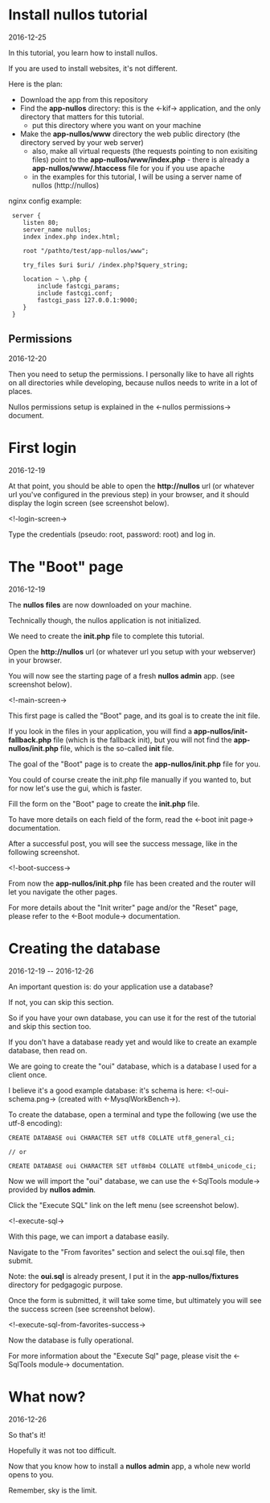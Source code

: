 Install nullos tutorial
===============================
2016-12-25



In this tutorial, you learn how to install nullos.


If you are used to install websites, it's not different.


Here is the plan:


- Download the app from this repository
- Find the **app-nullos** directory: this is the <-kif-> application, and the only directory that matters for this tutorial.
    - put this directory where you want on your machine
- Make the **app-nullos/www** directory the web public directory (the directory served by your web server)
    - also, make all virtual requests (the requests pointing to non exisiting files) point to the **app-nullos/www/index.php**
            - there is already a **app-nullos/www/.htaccess** file for you if you use apache
    - in the examples for this tutorial, I will be using a server name of nullos (http://nullos)            
            
           
                       
nginx config example:
```nginx
 server {
    listen 80; 
    server_name nullos;
	index index.php index.html;

    root "/pathto/test/app-nullos/www";

    try_files $uri $uri/ /index.php?$query_string;
    
	location ~ \.php {
	    include fastcgi_params;
	    include fastcgi.conf;
	    fastcgi_pass 127.0.0.1:9000;
	}
 }            
```            



Permissions
---------------
2016-12-20 

Then you need to setup the permissions.
I personally like to have all rights on all directories while developing, because
nullos needs to write in a lot of places.

Nullos permissions setup is explained in the <-nullos permissions-> document.



First login
==============================
2016-12-19


At that point, you should be able to open the **http://nullos** url (or whatever url you've configured 
in the previous step) in your browser, and it should display the login screen (see screenshot below).

<!-login-screen->


Type the credentials (pseudo: root, password: root) and log in.




The "Boot" page
==============================
2016-12-19

The **nullos files** are now downloaded on your machine.

Technically though, the nullos application is not initialized.

We need to create the **init.php** file to complete this tutorial.

Open the **http://nullos** url (or whatever url you setup with your webserver) in your browser.

You will now see the starting page of a fresh **nullos admin** app. (see screenshot below).


<!-main-screen->


This first page is called the "Boot" page, and its goal is to create the init file.

If you look in the files in your application, you will find a **app-nullos/init-fallback.php**
file (which is the fallback init), but you will not find the **app-nullos/init.php** file, which
is the so-called **init** file.

The goal of the "Boot" page is to create the **app-nullos/init.php** file for you.


You could of course create the init.php file manually if you wanted to, but for now let's use the gui,
which is faster.


Fill the form on the "Boot" page to create the **init.php** file.

To have more details on each field of the form, read the <-boot init page-> documentation.



After a successful post, you will see the success message, like in the following screenshot.

<!-boot-success->


From now the **app-nullos/init.php** file has been 
created and the router will let you navigate the other pages.


For more details about the "Init writer" page and/or the "Reset" page, 
please refer to the <-Boot module-> documentation.





Creating the database
=========================
2016-12-19 -- 2016-12-26


An important question is: do your application use a database?

If not, you can skip this section.

So if you have your own database, you can use it for the rest of the tutorial and skip this section too.

If you don't have a database ready yet and would like to create an example database, then read on.


We are going to create the "oui" database, which is a database I used for a client once.

I believe it's a good example database: it's schema is here: <!-oui-schema.png-> (created with <-MysqlWorkBench->).
 

To create the database, open a terminal and type the following (we use the utf-8 encoding):

```mysql
CREATE DATABASE oui CHARACTER SET utf8 COLLATE utf8_general_ci;

// or 

CREATE DATABASE oui CHARACTER SET utf8mb4 COLLATE utf8mb4_unicode_ci;
```


Now we will import the "oui" database, we can use the <-SqlTools module-> provided by **nullos admin**.


Click the "Execute SQL" link on the left menu (see screenshot below).


<!-execute-sql->


With this page, we can import a database easily.

Navigate to the "From favorites" section and select the oui.sql file, then submit.

Note: the **oui.sql** is already present, I put it in the **app-nullos/fixtures** directory for pedgagogic purpose.

Once the form is submitted, it will take some time, but ultimately you will see the success screen (see screenshot below).

<!-execute-sql-from-favorites-success->



Now the database is fully operational.

For more information about the "Execute Sql" page, please visit the <-SqlTools module-> documentation.



What now?
==============
2016-12-26


So that's it!

Hopefully it was not too difficult.

Now that you know how to install a **nullos admin** app, a whole new world opens to you.

Remember, sky is the limit.














